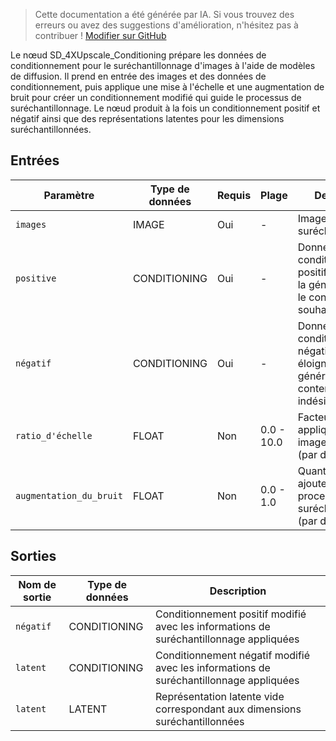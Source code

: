 > Cette documentation a été générée par IA. Si vous trouvez des erreurs ou avez des suggestions d'amélioration, n'hésitez pas à contribuer ! [Modifier sur GitHub](https://github.com/Comfy-Org/embedded-docs/blob/main/comfyui_embedded_docs/docs/SD_4XUpscale_Conditioning/fr.md)

Le nœud SD_4XUpscale_Conditioning prépare les données de conditionnement pour le suréchantillonnage d'images à l'aide de modèles de diffusion. Il prend en entrée des images et des données de conditionnement, puis applique une mise à l'échelle et une augmentation de bruit pour créer un conditionnement modifié qui guide le processus de suréchantillonnage. Le nœud produit à la fois un conditionnement positif et négatif ainsi que des représentations latentes pour les dimensions suréchantillonnées.

## Entrées

| Paramètre | Type de données | Requis | Plage | Description |
|-----------|-----------|----------|-------|-------------|
| `images` | IMAGE | Oui | - | Images d'entrée à suréchantillonner |
| `positive` | CONDITIONING | Oui | - | Données de conditionnement positif qui guident la génération vers le contenu souhaité |
| `négatif` | CONDITIONING | Oui | - | Données de conditionnement négatif qui éloignent la génération du contenu indésirable |
| `ratio_d'échelle` | FLOAT | Non | 0.0 - 10.0 | Facteur d'échelle appliqué aux images d'entrée (par défaut : 4.0) |
| `augmentation_du_bruit` | FLOAT | Non | 0.0 - 1.0 | Quantité de bruit à ajouter pendant le processus de suréchantillonnage (par défaut : 0.0) |

## Sorties

| Nom de sortie | Type de données | Description |
|-------------|-----------|-------------|
| `négatif` | CONDITIONING | Conditionnement positif modifié avec les informations de suréchantillonnage appliquées |
| `latent` | CONDITIONING | Conditionnement négatif modifié avec les informations de suréchantillonnage appliquées |
| `latent` | LATENT | Représentation latente vide correspondant aux dimensions suréchantillonnées |
